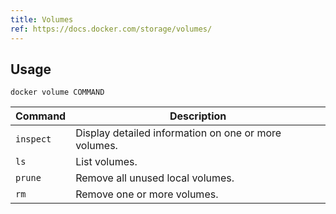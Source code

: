 ```yaml
---
title: Volumes
ref: https://docs.docker.com/storage/volumes/
---
```


## Usage

```shell
docker volume COMMAND
```

| Command | Description |
| --- | --- |
| `inspect` | Display detailed information on one or more volumes. |
| `ls` | List volumes. |
| `prune` | Remove all unused local volumes. |
| `rm` | Remove one or more volumes. |
